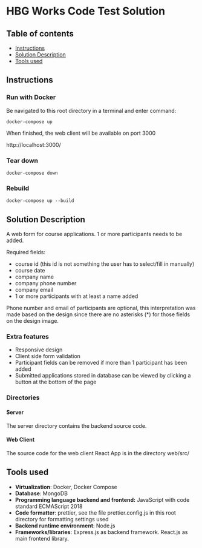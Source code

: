 # HBG Works Code Test Solution
 
## Table of contents
 
- [Instructions](#instructions)
- [Solution Description](#solution-description)
- [Tools used](#tools-used)
 
## Instructions
 
### Run with Docker
 
Be navigated to this root directory in a terminal and enter command:
 
`docker-compose up`
 
When finished, the web client will be available on port 3000
 
http://localhost:3000/
 
### Tear down
 
`docker-compose down`
 
### Rebuild
 
`docker-compose up --build`
 
## Solution Description
 
A web form for course applications. 1 or more participants needs to be added.
 
Required fields:
 
- course id (this id is not something the user has to select/fill in manually)
- course date
- company name
- company phone number
- company email
- 1 or more participants with at least a name added
 
Phone number and email of participants are optional, this interpretation was made based on the design since there are no asterisks (\*) for those fields on the design image.
 
### Extra features
 
- Responsive design
- Client side form validation
- Participant fields can be removed if more than 1 participant has been added
- Submitted applications stored in database can be viewed by clicking a button at the bottom of the page
 
### Directories
 
#### Server
 
The server directory contains the backend source code.
 
#### Web Client
 
The source code for the web client React App is in the directory web/src/
 
## Tools used
 
- **Virtualization**: Docker, Docker Compose
- **Database**: MongoDB
- **Programming language backend and frontend:** JavaScript with code standard ECMAScript 2018
- **Code formatter**: prettier, see the file prettier.config.js in this root directory for formatting settings used
- **Backend runtime environment**: Node.js
- **Frameworks/libraries**: Express.js as backend framework. React.js as main frontend library.
 

